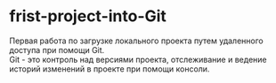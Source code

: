 # frist-project-into-Git

Первая работа по загрузке локального проекта путем удаленного доступа при помощи Git.<br>
Git - это контроль над версиями проекта, отслеживание и ведение историй изменений в проекте при помощи консоли.
